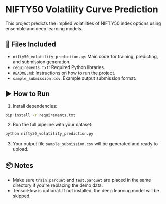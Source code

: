 # NIFTY50 Volatility Curve Prediction

This project predicts the implied volatilities of NIFTY50 index options using ensemble and deep learning models.

## 📁 Files Included

- `nifty50_volatility_prediction.py`: Main code for training, predicting, and submission generation.
- `requirements.txt`: Required Python libraries.
- `README.md`: Instructions on how to run the project.
- `sample_submission.csv`: Example output submission format.

## ▶️ How to Run

1. Install dependencies:

```bash
pip install -r requirements.txt
```

2. Run the full pipeline with your dataset:

```bash
python nifty50_volatility_prediction.py
```

3. Your output file `sample_submission.csv` will be generated and ready to upload.

## 📦 Notes

- Make sure `train.parquet` and `test.parquet` are placed in the same directory if you're replacing the demo data.
- TensorFlow is optional. If not installed, the deep learning model will be skipped.
